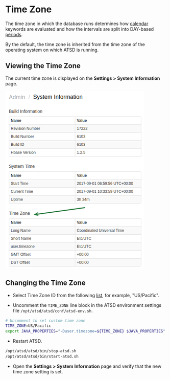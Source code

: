 # Time Zone

The time zone in which the database runs determines how [calendar](../shared/calendar.md) keywords are evaluated and how the intervals are split into DAY-based [periods](../api/data/series/period.md).

By the default, the time zone is inherited from the time zone of the operating system on which ATSD is running.

## Viewing the Time Zone

The current time zone is displayed on the **Settings > System Information** page.

![](../installation/images/server_time.png)

## Changing the Time Zone

* Select Time Zone ID from the following [list](../shared/timezone-list.md), for example, "US/Pacific".

* Uncomment the `TIME_ZONE` line block in the ATSD environment settings file `/opt/atsd/atsd/conf/atsd-env.sh`.

```bash
# Uncomment to set custom time zone
TIME_ZONE=US/Pacific
export JAVA_PROPERTIES="-Duser.timezone=${TIME_ZONE} $JAVA_PROPERTIES"
```

* Restart ATSD.

```bash
/opt/atsd/atsd/bin/stop-atsd.sh
/opt/atsd/atsd/bin/start-atsd.sh
```

* Open the **Settings > System Information** page and verify that the new time zone setting is set.

